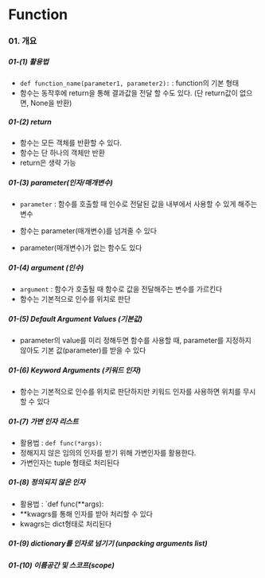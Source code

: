 # Function

### 01. 개요

##### 01-(1) 활용법

* `def function_name(parameter1, parameter2):` : function의 기본 형태
* 함수는 동작후에 return을 통해 결과값을 전달 할 수도 있다. (단 return값이 없으면, None을 반환)



##### 01-(2) return

* 함수는 모든 객체를 반환할 수 있다.
* 함수는 단 하나의 객체만 반환
* return은 생략 가능



##### 01-(3) parameter(인자/매개변수)

* `parameter` : 함수를 호출할 때 인수로 전달된 값을 내부에서 사용할 수 있게 해주는 변수

* 함수는 parameter(매개변수)를 넘겨줄 수 있다
* parameter(매개변수)가 없는 함수도 있다



##### 01-(4) argument (인수)

* `argument` : 함수가 호출될 때 함수로 값을 전달해주는 변수를 가르킨다
* 함수는 기본적으로 인수를 위치로 판단



##### 01-(5) Default Argument Values (기본값)

* parameter의 value를 미리 정해두면 함수를 사용할 때, parameter를 지정하지 않아도 기본 값(parameter)를 받을 수 있다



##### 01-(6) Keyword Arguments (키워드 인자)

* 함수는 기본적으로 인수를 위치로 판단하지만 키워드 인자를 사용하면 위치를 무시할 수 있다 



##### 01-(7) 가변 인자 리스트

* 활용법 : `def func(*args):`
* 정해지지 않은 임의의 인자를 받기 위해 가변인자를 활용한다.
* 가변인자는 tuple 형태로 처리된다



##### 01-(8) 정의되지 않은 인자

* 활용법 : `def func(**args):
* **kwagrs를 통해 인자를 받아 처리할 수 있다
* kwagrs는 dict형태로 처리된다



##### 01-(9) dictionary를 인자로 넘기기 (unpacking arguments list)

##### 01-(10) 이름공간 및 스코프(scope)